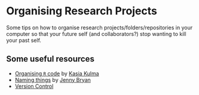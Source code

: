 # Organising Research Projects

Some tips on how to organise research projects/folders/repositories in your computer so that your future self (and collaborators?) stop wanting to kill your past self.

## Some useful resources

 * [Organising `R` code](https://kkulma.github.io/2018-03-18-Prime-Hints-for-Running-a-data-project-in-R/) by [Kasia Kulma](https://kkulma.github.io/)
 * [Naming things](http://www2.stat.duke.edu/~rcs46/lectures_2015/01-markdown-git/slides/naming-slides/naming-slides.pdf) by [Jenny Bryan](https://github.com/jennybc)
 * [Version Control](https://github.com/TGuillermeTeaching/VersionControl)

